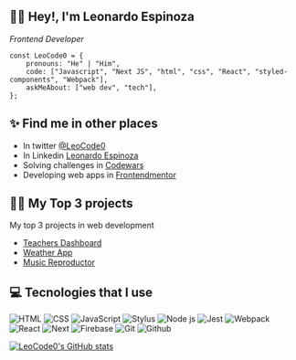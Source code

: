 ## 👋🏻 Hey!, I'm Leonardo Espinoza
<p><em>Frontend Developer</em></p>

```JS
const LeoCode0 = {
    pronouns: "He" | "Him",
    code: ["Javascript", "Next JS", "html", "css", "React", "styled-components", "Webpack"],
    askMeAbout: ["web dev", "tech"],
};
```

## ✨ Find me in other places
- In twitter [@LeoCode0](twitter.com/LeoCode0)
- In Linkedin [Leonardo Espinoza](https://www.linkedin.com/in/leonardo-espinoza/)
- Solving challenges in [Codewars](https://www.codewars.com/users/LeoCode0)
- Developing web apps in [Frontendmentor](https://www.frontendmentor.io/profile/LeoCode0/)

## 💪🏻 My Top 3 projects
My top 3 projects in web development

- [Teachers Dashboard](https://github.com/LeoCode0/teachersDashboard)
- [Weather App](https://github.com/LeoCode0/WeatherApp/)
- [Music Reproductor](https://github.com/LeoCode0/musicReproductor)

## 💻 Tecnologies that I use

![HTML](https://img.shields.io/badge/HTML5-E34F26?style=for-the-badge&logo=html5&logoColor=white) ![CSS](https://img.shields.io/badge/CSS3-1572B6?style=for-the-badge&logo=css3&logoColor=white) ![JavaScript](https://img.shields.io/badge/JavaScript-323330?style=for-the-badge&logo=javascript&logoColor=F7DF1E) ![Stylus](https://img.shields.io/badge/Stylus-333333?style=for-the-badge&logo=stylus&logoColor=white) ![Node js](https://img.shields.io/badge/Node.js-339933?style=for-the-badge&logo=nodedotjs&logoColor=white) ![Jest](https://img.shields.io/badge/npm-CB3837?style=for-the-badge&logo=npm&logoColor=white) ![Webpack](https://img.shields.io/badge/Webpack-8DD6F9?style=for-the-badge&logo=Webpack&logoColor=white) ![React](https://img.shields.io/badge/React-20232A?style=for-the-badge&logo=react&logoColor=61DAFB) ![Next](https://img.shields.io/badge/next.js-000000?style=for-the-badge&logo=nextdotjs&logoColor=white) ![Firebase](https://img.shields.io/badge/firebase-ffca28?style=for-the-badge&logo=firebase&logoColor=black) ![Git](https://img.shields.io/badge/Git-F05032?style=for-the-badge&logo=git&logoColor=white) ![Github](https://img.shields.io/badge/GitHub-100000?style=for-the-badge&logo=github&logoColor=white)

[![LeoCode0's GitHub stats](https://github-readme-stats.vercel.app/api?username=LeoCode0&theme=dark)](https://github.com/anuraghazra/github-readme-stats)


